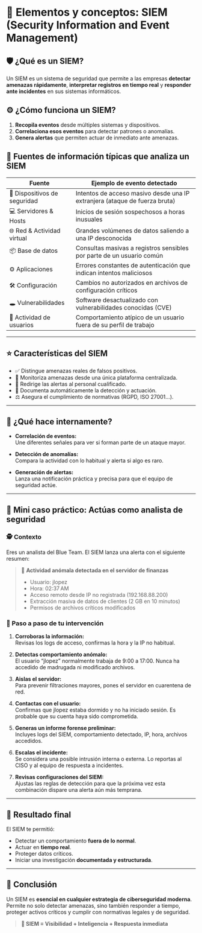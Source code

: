 # 📌 Elementos y conceptos: SIEM (Security Information and Event Management)

## 🛡️ ¿Qué es un SIEM?

Un SIEM es un sistema de seguridad que permite a las empresas **detectar amenazas rápidamente**, **interpretar registros en tiempo real** y **responder ante incidentes** en sus sistemas informáticos.

## ⚙️ ¿Cómo funciona un SIEM?

1. **Recopila eventos** desde múltiples sistemas y dispositivos.
2. **Correlaciona esos eventos** para detectar patrones o anomalías.
3. **Genera alertas** que permiten actuar de inmediato ante amenazas.

## 🧩 Fuentes de información típicas que analiza un SIEM

| Fuente | Ejemplo de evento detectado |
|--------|-----------------------------|
| 🔐 Dispositivos de seguridad | Intentos de acceso masivo desde una IP extranjera (ataque de fuerza bruta) |
| 💻 Servidores & Hosts | Inicios de sesión sospechosos a horas inusuales |
| 🌐 Red & Actividad virtual | Grandes volúmenes de datos saliendo a una IP desconocida |
| 📦 Base de datos | Consultas masivas a registros sensibles por parte de un usuario común |
| ⚙️ Aplicaciones | Errores constantes de autenticación que indican intentos maliciosos |
| 🛠️ Configuración | Cambios no autorizados en archivos de configuración críticos |
| 🕳️ Vulnerabilidades | Software desactualizado con vulnerabilidades conocidas (CVE) |
| 👤 Actividad de usuarios | Comportamiento atípico de un usuario fuera de su perfil de trabajo |

---

## ⭐ Características del SIEM

- ✅ Distingue amenazas reales de falsos positivos.
- 🎯 Monitoriza amenazas desde una única plataforma centralizada.
- 🧠 Redirige las alertas al personal cualificado.
- 📘 Documenta automáticamente la detección y actuación.
- ⚖️ Asegura el cumplimiento de normativas (RGPD, ISO 27001...).

---

## 🔁 ¿Qué hace internamente?

- **Correlación de eventos:**  
  Une diferentes señales para ver si forman parte de un ataque mayor.

- **Detección de anomalías:**  
  Compara la actividad con lo habitual y alerta si algo es raro.

- **Generación de alertas:**  
  Lanza una notificación práctica y precisa para que el equipo de seguridad actúe.

---

## 🧪 Mini caso práctico: Actúas como analista de seguridad

### 🕵️ Contexto

Eres un analista del Blue Team. El SIEM lanza una alerta con el siguiente resumen:

> 🚨 **Actividad anómala detectada en el servidor de finanzas**  
> - Usuario: jlopez  
> - Hora: 02:37 AM  
> - Acceso remoto desde IP no registrada (192.168.88.200)  
> - Extracción masiva de datos de clientes (2 GB en 10 minutos)  
> - Permisos de archivos críticos modificados

### 🧠 Paso a paso de tu intervención

1. **Corroboras la información:**  
   Revisas los logs de acceso, confirmas la hora y la IP no habitual.

2. **Detectas comportamiento anómalo:**  
   El usuario “jlopez” normalmente trabaja de 9:00 a 17:00. Nunca ha accedido de madrugada ni modificado archivos.

3. **Aislas el servidor:**  
   Para prevenir filtraciones mayores, pones el servidor en cuarentena de red.

4. **Contactas con el usuario:**  
   Confirmas que jlopez estaba dormido y no ha iniciado sesión. Es probable que su cuenta haya sido comprometida.

5. **Generas un informe forense preliminar:**  
   Incluyes logs del SIEM, comportamiento detectado, IP, hora, archivos accedidos.

6. **Escalas el incidente:**  
   Se considera una posible intrusión interna o externa. Lo reportas al CISO y al equipo de respuesta a incidentes.

7. **Revisas configuraciones del SIEM:**  
   Ajustas las reglas de detección para que la próxima vez esta combinación dispare una alerta aún más temprana.

---

## 🎯 Resultado final

El SIEM te permitió:

- Detectar un comportamiento **fuera de lo normal**.
- Actuar en **tiempo real**.
- Proteger datos críticos.
- Iniciar una investigación **documentada y estructurada**.

---

## 🧠 Conclusión

Un SIEM es **esencial en cualquier estrategia de ciberseguridad moderna**. Permite no solo detectar amenazas, sino también responder a tiempo, proteger activos críticos y cumplir con normativas legales y de seguridad.

> **🔐 SIEM = Visibilidad + Inteligencia + Respuesta inmediata**
